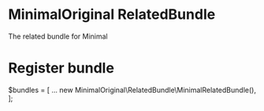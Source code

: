 MinimalOriginal RelatedBundle
========

The related bundle for Minimal

Register bundle
========
$bundles = [
    ...
    new MinimalOriginal\RelatedBundle\MinimalRelatedBundle(),
];
